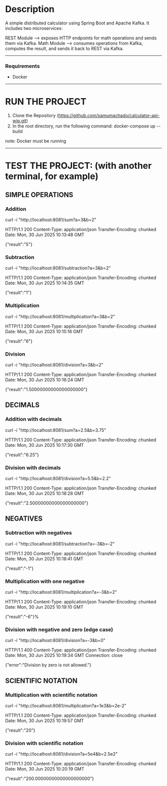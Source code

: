 # Description

A simple distributed calculator using Spring Boot and Apache Kafka. It includes two microservices:

REST Module –> exposes HTTP endpoints for math operations and sends them via Kafka.
Math Module –> consumes operations from Kafka, computes the result, and sends it back to REST via Kafka.

---

### Requirements

- Docker

---

# RUN THE PROJECT

1. Clone the Repository (https://github.com/samumachado/calculator-api-wip.git)
2. In the root directory, run the following command:
   docker-compose up --build

note: Docker must be running

---

# TEST THE PROJECT: (with another terminal, for example)

## SIMPLE OPERATIONS

### Addition

curl -i "http://localhost:8081/sum?a=3&b=2"

HTTP/1.1 200 
Content-Type: application/json
Transfer-Encoding: chunked
Date: Mon, 30 Jun 2025 10:13:48 GMT

{"result":"5"}

### Subtraction

curl -i "http://localhost:8081/subtraction?a=3&b=2"

HTTP/1.1 200 
Content-Type: application/json
Transfer-Encoding: chunked
Date: Mon, 30 Jun 2025 10:14:35 GMT

{"result":"1"}

### Multiplication

curl -i "http://localhost:8081/multiplication?a=3&b=2"

HTTP/1.1 200 
Content-Type: application/json
Transfer-Encoding: chunked
Date: Mon, 30 Jun 2025 10:15:16 GMT

{"result":"6"}

### Division

curl -i "http://localhost:8081/division?a=3&b=2"

HTTP/1.1 200 
Content-Type: application/json
Transfer-Encoding: chunked
Date: Mon, 30 Jun 2025 10:16:24 GMT

{"result":"1.50000000000000000000"}

## DECIMALS

### Addition with decimals

curl -i "http://localhost:8081/sum?a=2.5&b=3.75"

HTTP/1.1 200 
Content-Type: application/json
Transfer-Encoding: chunked
Date: Mon, 30 Jun 2025 10:17:30 GMT

{"result":"6.25"}

### Division with decimals

curl -i "http://localhost:8081/division?a=5.5&b=2.2"

HTTP/1.1 200 
Content-Type: application/json
Transfer-Encoding: chunked
Date: Mon, 30 Jun 2025 10:18:28 GMT

{"result":"2.50000000000000000000"}

## NEGATIVES

### Subtraction with negatives

curl -i "http://localhost:8081/subtraction?a=-3&b=-2"

HTTP/1.1 200 
Content-Type: application/json
Transfer-Encoding: chunked
Date: Mon, 30 Jun 2025 10:18:41 GMT

{"result":"-1"}

### Multiplication with one negative

curl -i "http://localhost:8081/multiplication?a=-3&b=2"

HTTP/1.1 200 
Content-Type: application/json
Transfer-Encoding: chunked
Date: Mon, 30 Jun 2025 10:19:10 GMT

{"result":"-6"}%

### Division with negative and zero (edge case)

curl -i "http://localhost:8081/division?a=-3&b=0"

HTTP/1.1 400 
Content-Type: application/json
Transfer-Encoding: chunked
Date: Mon, 30 Jun 2025 10:19:34 GMT
Connection: close

{"error":"Division by zero is not allowed."}

## SCIENTIFIC NOTATION

### Multiplication with scientific notation

curl -i "http://localhost:8081/multiplication?a=1e3&b=2e-2"

HTTP/1.1 200 
Content-Type: application/json
Transfer-Encoding: chunked
Date: Mon, 30 Jun 2025 10:19:57 GMT

{"result":"20"}

### Division with scientific notation

curl -i "http://localhost:8081/division?a=5e4&b=2.5e2"

HTTP/1.1 200 
Content-Type: application/json
Transfer-Encoding: chunked
Date: Mon, 30 Jun 2025 10:20:19 GMT

{"result":"200.00000000000000000000"}




